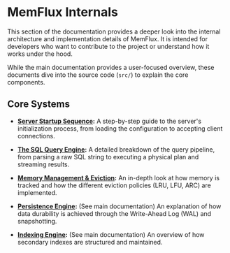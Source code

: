 # MemFlux Internals

This section of the documentation provides a deeper look into the internal architecture and implementation details of MemFlux. It is intended for developers who want to contribute to the project or understand how it works under the hood.

While the main documentation provides a user-focused overview, these documents dive into the source code (`src/`) to explain the core components.

## Core Systems

*   **[Server Startup Sequence](./startup.md):** A step-by-step guide to the server's initialization process, from loading the configuration to accepting client connections.

*   **[The SQL Query Engine](./query_engine.md):** A detailed breakdown of the query pipeline, from parsing a raw SQL string to executing a physical plan and streaming results.

*   **[Memory Management & Eviction](./memory_management.md):** An in-depth look at how memory is tracked and how the different eviction policies (LRU, LFU, ARC) are implemented.

*   **[Persistence Engine](../persistence.md):** (See main documentation) An explanation of how data durability is achieved through the Write-Ahead Log (WAL) and snapshotting.

*   **[Indexing Engine](../indexing.md):** (See main documentation) An overview of how secondary indexes are structured and maintained.
